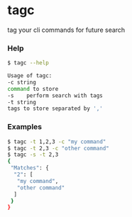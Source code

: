 # tagc
 tag your cli commands for future search

### Help
```bash
$ tagc --help

Usage of tagc:
-c string
command to store
-s    perform search with tags
-t string
tags to store separated by ','
```

### Examples
````bash
$ tagc -t 1,2,3 -c "my command"
$ tagc -t 2,3 -c "other command"
$ tagc -s -t 2,3
{
 "Matches": {
  "2": [
   "my command",
   "other command"
  ]
 }
}

````
